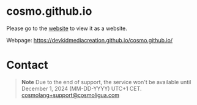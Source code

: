 # cosmo.github.io
Please go to the [website](https://devkidmediacreation.github.io/cosmo.github.io/) to view it as a website.

Webpage: https://devkidmediacreation.github.io/cosmo.github.io/

# Contact
> **Note** Due to the end of support, the service won't be available until December 1, 2024 (MM-DD-YYYY) UTC+1 CET.
cosmolang+support@cosmoligua.com
